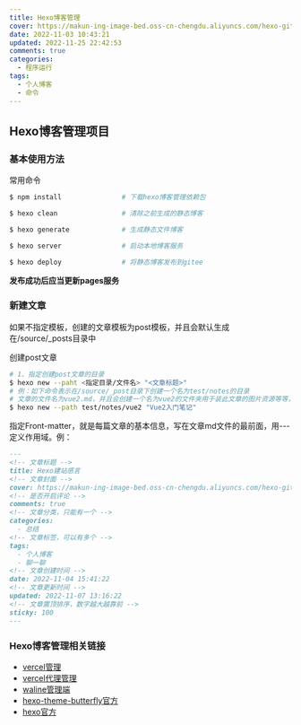 ```yaml
---
title: Hexo博客管理
cover: https://makun-ing-image-bed.oss-cn-chengdu.aliyuncs.com/hexo-gitee-blog/article/_post/working/hexo-manage/cover.jpg
date: 2022-11-03 10:43:21
updated: 2022-11-25 22:42:53
comments: true
categories:
  - 程序运行
tags:
  - 个人博客
  - 命令
---
```


## Hexo博客管理项目

### 基本使用方法

常用命令

```bash
$ npm install				# 下载hexo博客管理依赖包

$ hexo clean				# 清除之前生成的静态博客

$ hexo generate				# 生成静态文件博客

$ hexo server				# 启动本地博客服务

$ hexo deploy				# 将静态博客发布到gitee
```

**发布成功后应当更新pages服务**

### 新建文章

如果不指定模板，创建的文章模板为post模板，并且会默认生成在/source/_posts目录中

创建post文章

```bash
# 1、指定创建post文章的目录
$ hexo new --paht <指定目录/文件名> "<文章标题>"
# 例：如下命令表示在/source/_post目录下创建一个名为test/notes的目录
# 文章的文件名为vue2.md，并且会创建一个名为vue2的文件夹用于装此文章的图片资源等等，文章的标题为 Vue2入门笔记
$ hexo new --path test/notes/vue2 "Vue2入门笔记"
```
指定Front-matter，就是每篇文章的基本信息，写在文章md文件的最前面，用---定义作用域。例：

```markdown
---
<!-- 文章标题 -->
title: Hexo建站感言
<!-- 文章封面 -->
cover: https://makun-ing-image-bed.oss-cn-chengdu.aliyuncs.com/hexo-gitee-blog/article/_post/summary/hello-world/cover.jpg
<!-- 是否开启评论 -->
comments: true
<!-- 文章分类，只能有一个 -->
categories:
  - 总结
<!-- 文章标签，可以有多个 -->
tags:
  - 个人博客
  - 聊一聊
<!-- 文章创建时间 -->
date: 2022-11-04 15:41:22
<!-- 文章更新时间 -->
updated: 2022-11-07 13:16:22
<!-- 文章置顶排序，数字越大越靠前 -->
sticky: 100
---
```

### Hexo博客管理相关链接
- [vercel管理](https://vercel.com/makuning/hexo-gitee-blog-waline)
- [vercel代理管理](https://hexo-gitee-blog-waline.19marken.top/ui)
- [waline管理端](https://hexo-gitee-blog-waline-mpolgjsxt-makuning.vercel.app/ui)
- [hexo-theme-butterfly官方](https://butterfly.js.org/)
- [hexo官方](https://hexo.io/zh-cn/)